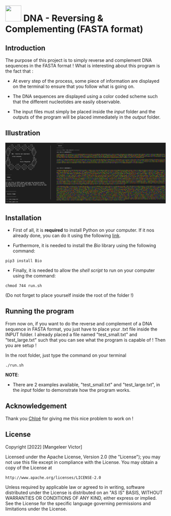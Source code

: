 #  <img src="https://media.giphy.com/media/3o7TKz2eMXx7dn95FS/giphy.gif" width="50" height="50" /> DNA - Reversing & Complementing (FASTA format)

## Introduction

The purpose of this project is to simply reverse and complement DNA sequences in the FASTA format ! What is interesting about this program is the fact that :

- At every step of the process, some piece of information are displayed on the terminal to ensure that you follow what is going on.

- The DNA sequences are displayed using a color coded scheme such that the different nucleotides are easily observable.

- The input files must simply be placed inside the *input* folder and the outputs of the program will be placed immediately in the *output* folder.

## Illustration

![](/assets/illustration.png)

## Installation

- First of all, it is **required** to install Python on your computer. If it nos already done, you can do it using the following [link](https://www.python.org/downloads/).

- Furthermore, it is needed to install the *Bio* library using the following command:

```
pip3 install Bio
```

- Finally, it is needed to allow the *shell script* to run on your computer using the command:

```
chmod 744 run.sh
```

(Do not forget to place yourself inside the root of the folder !)

## Running the program

From now on, if you want to do the reverse and complement of a DNA sequence in FASTA format, you just
have to place your .txt file inside the INPUT folder. I already placed a file named "test_small.txt" and 
"test_large.txt" such that you can see what the program is capable of ! Then you are setup ! 

In the root folder, just type the command on your terminal

```
./run.sh
```

**NOTE**: 

- There are 2 examples available, "test_small.txt" and "test_large.txt", in the *input* folder to demonstrate how the program works.

## Acknowledgement

Thank you [Chloé](https://www.linkedin.com/in/chloestevenne/) for giving me this nice problem to work on ! 

## License

Copyright [2022] [Mangeleer Victor]

Licensed under the Apache License, Version 2.0 (the "License");
you may not use this file except in compliance with the License.
You may obtain a copy of the License at

    http://www.apache.org/licenses/LICENSE-2.0

Unless required by applicable law or agreed to in writing, software
distributed under the License is distributed on an "AS IS" BASIS,
WITHOUT WARRANTIES OR CONDITIONS OF ANY KIND, either express or implied.
See the License for the specific language governing permissions and
limitations under the License.
